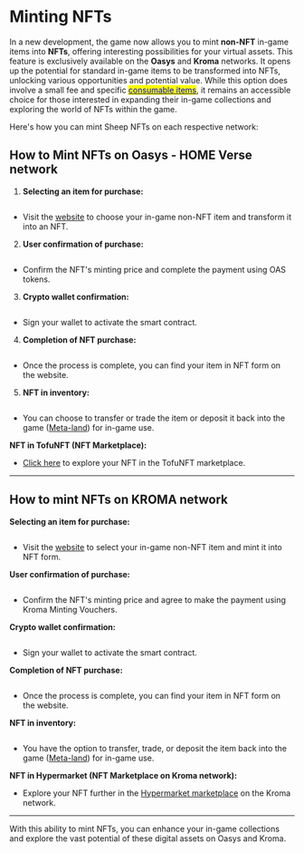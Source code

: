 # Minting NFTs

In a new development, the game now allows you to mint **non-NFT** in-game items into **NFTs**, offering interesting possibilities for your virtual assets. This feature is exclusively available on the **Oasys** and **Kroma** networks. It opens up the potential for standard in-game items to be transformed into NFTs, unlocking various opportunities and potential value. While this option does involve a small fee and specific [<mark style="color:blue;">consumable items</mark>](../../gameplay/consumable-items.md), it remains an accessible choice for those interested in expanding their in-game collections and exploring the world of NFTs within the game.



Here's how you can mint Sheep NFTs on each respective network:

##

## **How to Mint NFTs on Oasys - HOME Verse network**

1. **Selecting an item for purchase:**

<figure><img src="../../.gitbook/assets/Untitled (10).png" alt=""><figcaption></figcaption></figure>

* Visit the [website](https://sheepfarm.io/inventory) to choose your in-game non-NFT item and transform it into an NFT.



2. **User confirmation of purchase:**

<figure><img src="../../.gitbook/assets/Untitled (11).png" alt=""><figcaption></figcaption></figure>

* Confirm the NFT's minting price and complete the payment using OAS tokens.



3. **Crypto wallet confirmation:**

<figure><img src="../../.gitbook/assets/Untitled (12).png" alt=""><figcaption></figcaption></figure>

* Sign your wallet to activate the smart contract.



4. **Completion of NFT purchase:**

<figure><img src="../../.gitbook/assets/Untitled (13).png" alt=""><figcaption></figcaption></figure>

* Once the process is complete, you can find your item in NFT form on the website.



5. **NFT in inventory:**

<figure><img src="../../.gitbook/assets/Untitled (14).png" alt=""><figcaption></figcaption></figure>

* You can choose to transfer or trade the item or deposit it back into the game ([Meta-land](../real-world-and-meta-land.md)) for in-game use.



**NFT in TofuNFT (NFT Marketplace):**

* [Click here](https://tofunft.com/nft/home-verse/0x4dCB42439557194745Cc0C79fB58f5416DC68eB5/730872) to explore your NFT in the TofuNFT marketplace.



***



## How to mint NFTs on KROMA network

**Selecting an item for purchase:**

<figure><img src="../../.gitbook/assets/Untitled (10) (1).png" alt=""><figcaption></figcaption></figure>

* Visit the [website](https://sheepfarm.io/inventory) to select your in-game non-NFT item and mint it into NFT form.



**User confirmation of purchase:**

<figure><img src="../../.gitbook/assets/Untitled (11) (1) (1).png" alt=""><figcaption></figcaption></figure>

* Confirm the NFT's minting price and agree to make the payment using Kroma Minting Vouchers.



**Crypto wallet confirmation:**

<figure><img src="../../.gitbook/assets/Untitled (12) (2).png" alt=""><figcaption></figcaption></figure>

* Sign your wallet to activate the smart contract.



**Completion of NFT purchase:**

<figure><img src="../../.gitbook/assets/Untitled_(13).png" alt=""><figcaption></figcaption></figure>

* Once the process is complete, you can find your item in NFT form on the website.



**NFT in inventory:**

<figure><img src="../../.gitbook/assets/Untitled (14) (1).png" alt=""><figcaption></figcaption></figure>

* You have the option to transfer, trade, or deposit the item back into the game ([Meta-land](../real-world-and-meta-land.md)) for in-game use.



**NFT in Hypermarket (NFT Marketplace on Kroma network):**

* Explore your NFT further in the [Hypermarket marketplace](https://hypermarket.gg/collection/sheepfarm\_kroma?filter%5Bsort%5D=P\_L\_H\&filter%5Bcurrency%5D=WETH\&viewType=Items\&itemType=All) on the Kroma network.



***



With this ability to mint NFTs, you can enhance your in-game collections and explore the vast potential of these digital assets on Oasys and Kroma.


